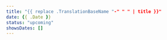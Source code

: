 ```yaml
---
title: "{{ replace .TranslationBaseName "-" " " | title }}"
date: {{ .Date }}
status: "upcoming"
showsDates: []
---
```

